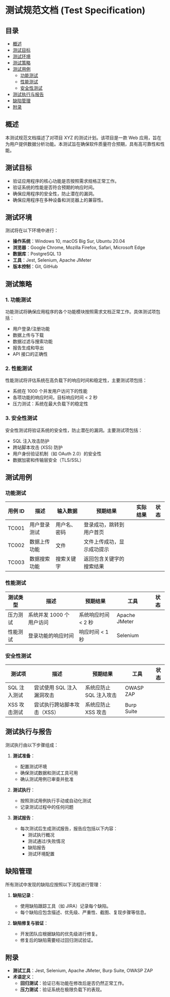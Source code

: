 # 测试规范文档 (Test Specification)

## 目录

- [概述](#概述)
- [测试目标](#测试目标)
- [测试环境](#测试环境)
- [测试策略](#测试策略)
- [测试用例](#测试用例)
    - [功能测试](#功能测试)
    - [性能测试](#性能测试)
    - [安全性测试](#安全性测试)
- [测试执行与报告](#测试执行与报告)
- [缺陷管理](#缺陷管理)
- [附录](#附录)

## 概述

本测试规范文档描述了对项目 XYZ 的测试计划。该项目是一款 Web 应用，旨在为用户提供数据分析功能。本测试旨在确保软件质量符合预期，具有高可靠性和性能。

## 测试目标

- 验证应用程序的核心功能是否按照需求规格正常工作。
- 验证系统的性能是否符合预期的响应时间。
- 确保应用程序的安全性，防止潜在的漏洞。
- 确保应用程序在多种设备和浏览器上的兼容性。

## 测试环境

测试将在以下环境中进行：

- **操作系统**：Windows 10, macOS Big Sur, Ubuntu 20.04
- **浏览器**：Google Chrome, Mozilla Firefox, Safari, Microsoft Edge
- **数据库**：PostgreSQL 13
- **工具**：Jest, Selenium, Apache JMeter
- **版本控制**：Git, GitHub

## 测试策略

### 1. **功能测试**

功能测试将确保应用程序的各个功能模块按照需求文档正常工作。具体测试项包括：

- 用户登录/注册功能
- 数据上传与下载
- 数据过滤与搜索功能
- 报告生成和导出
- API 接口的正确性

### 2. **性能测试**

性能测试将评估系统在高负载下的响应时间和稳定性，主要测试项包括：

- 系统在 1000 个并发用户访问下的性能
- 各项功能的响应时间，目标响应时间 < 2 秒
- 压力测试：系统在最大负载下的稳定性

### 3. **安全性测试**

安全性测试将验证系统的安全性，防止潜在的漏洞。主要测试项包括：

- SQL 注入攻击防护
- 跨站脚本攻击 (XSS) 防护
- 用户身份验证机制（如 OAuth 2.0）的安全性
- 数据加密和传输层安全（TLS/SSL）

## 测试用例

### 功能测试

| 用例 ID | 描述           | 输入数据   | 预期结果                       | 实际结果 | 状态 |
|---------|----------------|------------|--------------------------------|----------|------|
| TC001   | 用户登录测试   | 用户名、密码 | 登录成功，跳转到用户首页      |          |      |
| TC002   | 数据上传功能   | 文件        | 文件上传成功，显示成功提示    |          |      |
| TC003   | 数据搜索功能   | 搜索关键字  | 返回包含关键字的搜索结果     |          |      |

### 性能测试

| 测试类型    | 描述                       | 预期结果                       | 工具        | 状态 |
|-------------|----------------------------|--------------------------------|-------------|------|
| 压力测试    | 系统并发 1000 个用户访问    | 系统响应时间 < 2 秒            | Apache JMeter|      |
| 性能测试    | 登录功能的响应时间          | 响应时间 < 1 秒                | Selenium     |      |

### 安全性测试

| 测试项          | 描述                       | 预期结果                       | 工具        | 状态 |
|-----------------|----------------------------|--------------------------------|-------------|------|
| SQL 注入测试    | 尝试使用 SQL 注入漏洞攻击   | 系统应防止 SQL 注入攻击       | OWASP ZAP   |      |
| XSS 攻击测试    | 尝试执行跨站脚本攻击（XSS） | 系统应防止 XSS 攻击           | Burp Suite  |      |

## 测试执行与报告

测试执行由以下步骤组成：

1. **测试准备**：
    - 配置测试环境
    - 确保测试数据和测试工具可用
    - 确认测试用例已审查并批准

2. **测试执行**：
    - 按照测试用例执行手动或自动化测试
    - 记录测试过程中的任何问题

3. **测试报告**：
    - 每次测试后生成测试报告，报告应包括以下内容：
        - 测试执行概况
        - 测试通过/失败情况
        - 缺陷报告
        - 测试环境配置

## 缺陷管理

所有测试中发现的缺陷应按照以下流程进行管理：

1. **缺陷记录**：
    - 使用缺陷跟踪工具（如 JIRA）记录每个缺陷。
    - 每个缺陷应包含描述、优先级、严重性、截图、复现步骤等信息。

2. **缺陷修复与验证**：
    - 开发团队应根据缺陷的优先级进行修复。
    - 修复后的缺陷需要经过回归测试验证。

## 附录

- **测试工具**：Jest, Selenium, Apache JMeter, Burp Suite, OWASP ZAP
- **术语定义**：
    - **回归测试**：验证已有功能在修改后是否仍然正常工作。
    - **压力测试**：验证系统在极限负载下的表现。

